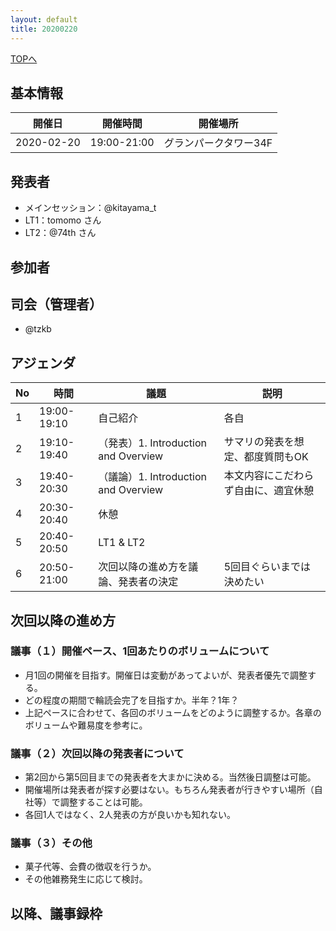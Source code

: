 ```yaml
---
layout: default
title: 20200220
---
```

[TOPへ](/group-tokyo/)

## 基本情報

|開催日|開催時間|開催場所|
|---|---|---|
|2020-02-20|19:00-21:00|グランパークタワー34F|

## 発表者
- メインセッション：@kitayama_t
- LT1：tomomo さん
- LT2：@74th さん

## 参加者



## 司会（管理者）
- @tzkb

## アジェンダ

|No|時間|議題|説明|
|---|---|---|---|
|1|19:00-19:10|自己紹介|各自|
|2|19:10-19:40|（発表）1. Introduction and Overview|サマリの発表を想定、都度質問もOK|
|3|19:40-20:30|（議論）1. Introduction and Overview|本文内容にこだわらず自由に、適宜休憩|
|4|20:30-20:40|休憩||
|5|20:40-20:50|LT1 & LT2||
|6|20:50-21:00|次回以降の進め方を議論、発表者の決定|5回目ぐらいまでは決めたい|

## 次回以降の進め方

### 議事（１）開催ペース、1回あたりのボリュームについて

- 月1回の開催を目指す。開催日は変動があってよいが、発表者優先で調整する。
- どの程度の期間で輪読会完了を目指すか。半年？1年？
- 上記ペースに合わせて、各回のボリュームをどのように調整するか。各章のボリュームや難易度を参考に。

### 議事（２）次回以降の発表者について

- 第2回から第5回目までの発表者を大まかに決める。当然後日調整は可能。
- 開催場所は発表者が探す必要はない。もちろん発表者が行きやすい場所（自社等）で調整することは可能。
- 各回1人ではなく、2人発表の方が良いかも知れない。

### 議事（３）その他

- 菓子代等、会費の徴収を行うか。
- その他雑務発生に応じて検討。


## 以降、議事録枠



